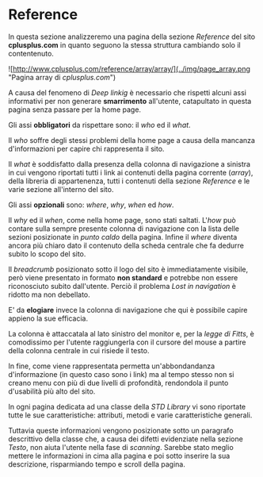 # Reference
In questa sezione analizzeremo una pagina della sezione *Reference* del sito 
**cplusplus.com** in quanto seguono la stessa struttura cambiando solo il 
contentenuto.

![http://www.cplusplus.com/reference/array/array/](../img/page_array.png
"Pagina array di *cplusplus.com*")

A causa del fenomeno di *Deep linkig* è necessario che rispetti alcuni assi 
informativi per non generare **smarrimento** all'utente, catapultato in questa
pagina senza passare per la home page.

Gli assi **obbligatori** da rispettare sono: il *who* ed il *what*. 

Il *who* soffre degli stessi problemi della home page a causa della mancanza 
d'informazioni per capire chi rappresenta il sito.

Il *what* è soddisfatto dalla presenza della colonna di navigazione a sinistra 
in cui vengono riportati tutti i link ai contenuti della pagina corrente 
(*array*), della libreria di appartenenza, tutti i contenuti della sezione
*Reference* e le varie sezione all'interno del sito. 

Gli assi **opzionali** sono: *where*, *why*, *when* ed *how*.

Il *why* ed il *when*, come nella home page, sono stati saltati. L'*how* 
può contare sulla sempre presente colonna di navigazione con la lista delle 
sezioni posizionate in *punto caldo* della pagina. Infine il *where* diventa 
ancora più chiaro dato il contenuto della scheda centrale che fa dedurre subito
lo scopo del sito.

Il *breadcrumb* posizionato sotto il logo del sito è immediatamente visibile,
però viene presentato in formato **non standard** e potrebbe non essere 
riconosciuto subito dall'utente. Perciò il problema *Lost in navigation* è
ridotto ma non debellato.

E' da **elogiare** invece la colonna di navigazione che qui è possibile capire
appieno la sue efficacia. 

La colonna è attaccatala al lato sinistro del monitor e, per la *legge di 
Fitts*, è comodissimo per l'utente raggiungerla con il cursore del mouse a 
partire della colonna centrale in cui risiede il testo.

In fine, come viene rappresentata permetta un'abbondandanza d'informazione
(in questo caso sono i link) ma al tempo stesso non si creano menu con più
di due livelli di profondità, rendondola il punto d'usabilità più alto del
sito.

In ogni pagina dedicata ad una classe della *STD Library* vi sono riportate
tutte le sue caratteristiche: attributi, metodi e varie caratteristiche 
generali.

Tuttavia queste informazioni vengono posizionate sotto un paragrafo descrittivo
della classe che, a causa dei difetti evidenziate nella sezione *Testo*, non 
aiuta l'utente nella fase di *scanning*. Sarebbe stato meglio mettere le 
informazioni in cima alla pagina e poi sotto inserire la sua descrizione, 
risparmiando tempo e scroll della pagina.
